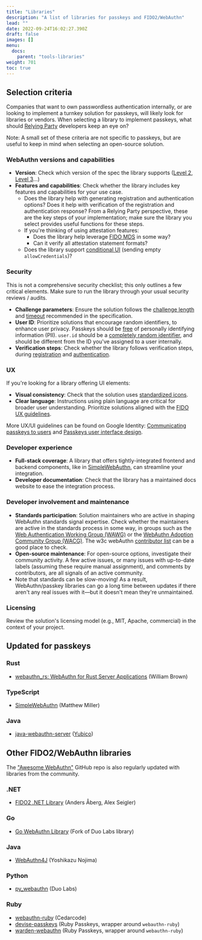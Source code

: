 ```yaml
---
title: "Libraries"
description: "A list of libraries for passkeys and FIDO2/WebAuthn"
lead: ""
date: 2022-09-24T16:02:27.390Z
draft: false
images: []
menu:
  docs:
    parent: "tools-libraries"
weight: 701
toc: true
---
```


## Selection criteria

Companies that want to own passwordless authentication internally, or are
looking to implement a turnkey solution for passkeys, will likely look for
libraries or vendors. When selecting a library to implement passkeys, what
should [Relying Party](/docs/reference/terms/#relying-party-rp) developers keep an eye on?

Note: A small set of these criteria are not specific to passkeys, but are useful
to keep in mind when selecting an open-source solution.

### WebAuthn versions and capabilities

-   **Version**: Check which version of the spec the library supports ([Level
    2](https://www.w3.org/TR/webauthn-2/), [Level
    3](https://www.w3.org/TR/webauthn-3/)…)
-   **Features and capabilities**: Check whether the library includes key
    features and capabilities for your use case.
    -   Does the library help with generating registration and authentication
        options? Does it help with verification of the registration and
        authentication response? From a Relying Party perspective, these are the
        key steps of your implementation; make sure the library you select
        provides useful functions for these steps.
    -   If you're thinking of using attestation features:
        -   Does the library help leverage [FIDO
            MDS](https://fidoalliance.org/metadata/) in some way?
        -   Can it verify all attestation statement formats?
    -   Does the library support [conditional
        UI](https://github.com/w3c/webauthn/wiki/Explainer%3A-WebAuthn-Conditional-UI)
        (sending empty `allowCredentials`)?

### Security

This is not a comprehensive security checklist; this only outlines a few
critical elements. Make sure to run the library through your usual security
reviews / audits.

-   **Challenge parameters**: Ensure the solution follows the [challenge
    length](https://www.w3.org/TR/webauthn-3/#sctn-cryptographic-challenges) and
    [timeout](https://www.w3.org/TR/webauthn-3/#sctn-createCredential)
    recommended in the specification.
-   **User ID**: Prioritize solutions that encourage random identifiers, to
    enhance user privacy. Passkeys should be
    [free](https://www.w3.org/TR/webauthn-3/#sctn-user-handle-privacy) of
    personally identifying information (PII). `user.id` should be a [completely
    random
    identifier](https://www.w3.org/TR/webauthn-2/#dom-publickeycredentialuserentity-id),
    and should be different from the ID you've assigned to a user internally.
-   **Verification steps**: Check whether the library follows verification
    steps, during
    [registration](https://developers.google.com/identity/passkeys/developer-guides/server-registration)
    and
    [authentication](https://developers.google.com/identity/passkeys/developer-guides/server-authentication).

### UX

If you're looking for a library offering UI elements:

-   **Visual consistency**: Check that the solution uses [standardized
    icons](https://fidoalliance.org/passkeys/#:~:text=a%20user%E2%80%99s%20passkeys.-,Passkey%20Logo,-Look%20for%20the).
-   **Clear language**: Instructions using plain language are critical for
    broader user understanding. Prioritize solutions aligned with the [FIDO UX
    guidelines](https://fidoalliance.org/ux-guidelines-for-passkey-creation-and-sign-ins/).

More UX/UI guidelines can be found on Google Identity: [Communicating passkeys
to
users](https://developers.google.com/identity/passkeys/ux/communicating-passkeys)
and [Passkeys user interface
design](https://developers.google.com/identity/passkeys/ux/user-interface-design).

### Developer experience

-   **Full-stack coverage**: A library that offers tightly-integrated frontend
    and backend components, like in
    [SimpleWebAuthn](https://simplewebauthn.dev/docs/), can streamline your
    integration.
-   **Developer documentation**: Check that the library has a maintained docs website to ease the
    integration process.

### Developer involvement and maintenance

-   **Standards participation**: Solution maintainers who are active in shaping
    WebAuthn standards signal expertise. Check whether the maintainers are
    active in the standards process in some way, in groups such as the [Web
    Authentication Working Group (WAWG)](https://www.w3.org/groups/wg/webauthn/)
    or the [WebAuthn Adoption Community Group
    (WACG)](https://www.w3.org/groups/cg/webauthn-adoption/). The w3c webAuthn
    [contributor list](https://github.com/w3c/webauthn/graphs/contributors) can
    be a good place to check.
-   **Open-source maintenance**: For open-source options, investigate their
    community activity. A few active issues, or many issues with up-to-date
    labels (assuming these require manual assignment), and comments by
    contributors, are all signals of an active community.
-   Note that standards can be slow-moving! As a result, WebAuthn/passkey
    libraries can go a long time between updates if there aren't any real issues
    with it—but it doesn't mean they're unmaintained.

### Licensing

Review the solution's licensing model (e.g., MIT, Apache, commercial) in the
context of your project.

## Updated for passkeys

### Rust

- [webauthn_rs: WebAuthn for Rust Server Applications](https://docs.rs/webauthn-rs/latest/webauthn_rs/) (William Brown)

### TypeScript

- [SimpleWebAuthn](https://simplewebauthn.dev/) (Matthew Miller)

### Java

- [java-webauthn-server](https://github.com/Yubico/java-webauthn-server) ([Yubico](https://developers.yubico.com/java-webauthn-server/))

## Other FIDO2/WebAuthn libraries

The ["Awesome WebAuthn"](https://github.com/herrjemand/awesome-webauthn) GitHub repo is also regularly updated with libraries from the community.

### .NET

- [FIDO2 .NET Library](https://fido2-net-lib.passwordless.dev/) (Anders Åberg, Alex Seigler)

### Go

- [Go WebAuthn Library](https://github.com/go-webauthn/webauthn) (Fork of Duo Labs library)

### Java

- [WebAuthn4J](https://github.com/webauthn4j/webauthn4j) (Yoshikazu Nojima)

### Python

- [py_webauthn](https://github.com/duo-labs/py_webauthn) (Duo Labs)

### Ruby

- [webauthn-ruby](https://github.com/cedarcode/webauthn-ruby) (Cedarcode)
- [devise-passkeys](https://github.com/ruby-passkeys/devise-passkeys) (Ruby Passkeys, wrapper around `webauthn-ruby`)
- [warden-webauthn](https://github.com/ruby-passkeys/warden-webauthn) (Ruby Passkeys, wrapper around `webauthn-ruby`)
